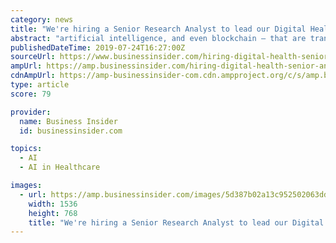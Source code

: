```yaml
---
category: news
title: "We're hiring a Senior Research Analyst to lead our Digital Health team at Business Insider Intelligence"
abstract: "artificial intelligence, and even blockchain — that are transforming everyday access and delivery of healthcare for patients, doctors, insurers, and pharmacies alike. Responsibilities Desired Skills & Experience If this is the right opportunity for you ..."
publishedDateTime: 2019-07-24T16:27:00Z
sourceUrl: https://www.businessinsider.com/hiring-digital-health-senior-analyst-at-business-insider-intelligence-2019-7
ampUrl: https://amp.businessinsider.com/hiring-digital-health-senior-analyst-at-business-insider-intelligence-2019-7
cdnAmpUrl: https://amp-businessinsider-com.cdn.ampproject.org/c/s/amp.businessinsider.com/hiring-digital-health-senior-analyst-at-business-insider-intelligence-2019-7
type: article
score: 79

provider:
  name: Business Insider
  id: businessinsider.com

topics:
  - AI
  - AI in Healthcare

images:
  - url: https://amp.businessinsider.com/images/5d387b02a13c952502063dd4-1536-768.jpg
    width: 1536
    height: 768
    title: "We're hiring a Senior Research Analyst to lead our Digital Health team at Business Insider Intelligence"
---
```

